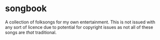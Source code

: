 # songbook
A collection of folksongs for my own entertainment. 
This is not issued with any sort of licence due to potential for 
copyright issues as not all of these songs are *that*
traditional.
